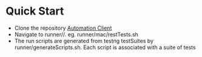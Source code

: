 # Quick Start



* Clone the repository [Automation Client](https://github.com/ematean/AutomationClient)
* Navigate to runner//. eg. runner/mac/restTests.sh
* The run scripts are generated from testng testSuites by runner/generateScripts.sh. Each script is associated with a suite of tests


